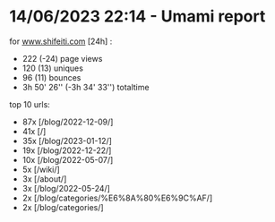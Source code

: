 # 14/06/2023 22:14 - Umami report
for www.shifeiti.com [24h] :

 - 222 (-24) page views
 - 120 (13) uniques
 - 96 (11) bounces
 - 3h 50' 26'' (-3h 34' 33'') totaltime


top 10 urls:
 - 87x [/blog/2022-12-09/]
 - 41x [/]
 - 35x [/blog/2023-01-12/]
 - 19x [/blog/2022-12-22/]
 - 10x [/blog/2022-05-07/]
 - 5x [/wiki/]
 - 3x [/about/]
 - 3x [/blog/2022-05-24/]
 - 2x [/blog/categories/%E6%8A%80%E6%9C%AF/]
 - 2x [/blog/categories/]


